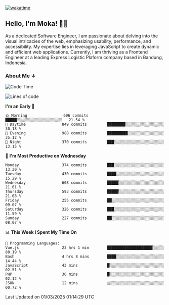 [![wakatime](https://wakatime.com/badge/user/af9abd23-dba3-4dbe-973c-b045a9417a55.svg?style=social)](https://wakatime.com/@af9abd23-dba3-4dbe-973c-b045a9417a55)
## Hello, I'm Moka! 👋🏼


As a dedicated Software Engineer, I am passionate about delving into the visual intricacies of the web, emphasizing usability, performance, and accessibility. My expertise lies in leveraging JavaScript to create dynamic and efficient web applications. Currently, I am thriving as a Frontend Engineer at a leading Express Logistic Plaform company based in Bandung, Indonesia.

### About Me ↓

<!--START_SECTION:waka-->
![Code Time](http://img.shields.io/badge/Code%20Time-11%2C742%20hrs%2012%20mins-blue)

![Lines of code](https://img.shields.io/badge/From%20Hello%20World%20I%27ve%20Written-4.2%20million%20lines%20of%20code-blue)

**I'm an Early 🐤** 

```text
🌞 Morning                606 commits         █████░░░░░░░░░░░░░░░░░░░░   21.54 % 
🌆 Daytime                849 commits         ████████░░░░░░░░░░░░░░░░░   30.18 % 
🌃 Evening                988 commits         █████████░░░░░░░░░░░░░░░░   35.12 % 
🌙 Night                  370 commits         ███░░░░░░░░░░░░░░░░░░░░░░   13.15 % 
```
📅 **I'm Most Productive on Wednesday** 

```text
Monday                   374 commits         ███░░░░░░░░░░░░░░░░░░░░░░   13.30 % 
Tuesday                  430 commits         ████░░░░░░░░░░░░░░░░░░░░░   15.29 % 
Wednesday                608 commits         █████░░░░░░░░░░░░░░░░░░░░   21.61 % 
Thursday                 593 commits         █████░░░░░░░░░░░░░░░░░░░░   21.08 % 
Friday                   255 commits         ██░░░░░░░░░░░░░░░░░░░░░░░   09.07 % 
Saturday                 326 commits         ███░░░░░░░░░░░░░░░░░░░░░░   11.59 % 
Sunday                   227 commits         ██░░░░░░░░░░░░░░░░░░░░░░░   08.07 % 
```


📊 **This Week I Spent My Time On** 

```text
💬 Programming Languages: 
Vue.js                   23 hrs 1 min        ████████████████████░░░░░   80.19 % 
Bash                     4 hrs 8 mins        ████░░░░░░░░░░░░░░░░░░░░░   14.44 % 
JavaScript               43 mins             █░░░░░░░░░░░░░░░░░░░░░░░░   02.51 % 
PHP                      36 mins             █░░░░░░░░░░░░░░░░░░░░░░░░   02.12 % 
JSON                     12 mins             ░░░░░░░░░░░░░░░░░░░░░░░░░   00.72 % 
```


 Last Updated on 01/03/2025 01:14:29 UTC
<!--END_SECTION:waka-->
